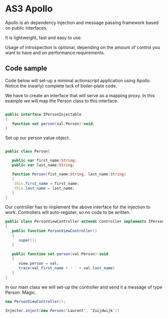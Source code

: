 AS3 Apollo
==========

Apollo is an dependency injection and message passing framework based on public interfaces. 

It is lightweight, fast and easy to use. 

Usage of introspection is optional, depending on the amount of control you want to have and on performance requirements.

Code sample
-----------

Code below will set-up a minimal actionscript application using Apollo. Notice the (nearly) complete lack of boiler-plate code. 

We have to create an interface that will serve as a mapping proxy. In this example we will map the Person class to this interface.

```actionscript

public interface IPersonInjectable
{
   function set person(val:Person):void;
}
``` 

Set up our person value object.

```actionscript

public class Person{

   public var first_name:String;
   public var last_name:String;

   function Person(fist_name:String, last_name:String)
   {
	this.first_name = first_name;
	this.last_name = last_name;
   }
}

```

Our controller has to implement the above interface for the injection to work. Controllers will auto-register, so no code to be written.

```actionscript
public class PersonViewController extends Controller implements IPersonInjectable
{
   public function PersonViewController() 
   {
      super();
   }
 
   public function set person(val:Person):void
   {
      view.person = val;
      trace(val.first_name + ' ' + val.last_name)
   }
}
```

In our main class we will set-up the controller and send it a message of type Person. Magic.

```actionscript
new PersonViewController();
 
Injector.inject(new Person('Laurent', 'Zuijdwijk'))
```



